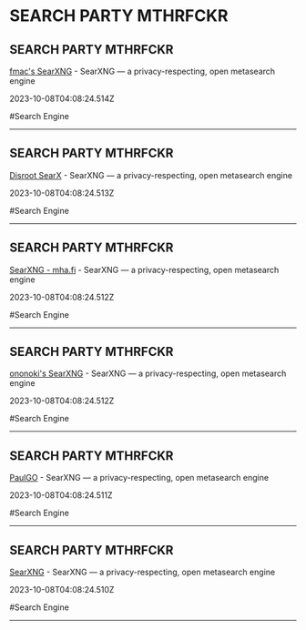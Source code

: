 # SEARCH PARTY MTHRFCKR

## SEARCH PARTY MTHRFCKR

[fmac's SearXNG](https://searx.fmac.xyz/) - SearXNG — a privacy-respecting, open metasearch engine

2023-10-08T04:08:24.514Z

#Search Engine

---

## SEARCH PARTY MTHRFCKR

[Disroot SearX](https://search.disroot.org/) - SearXNG — a privacy-respecting, open metasearch engine

2023-10-08T04:08:24.513Z

#Search Engine

---

## SEARCH PARTY MTHRFCKR

[SearXNG - mha.fi](https://searx.mha.fi/) - SearXNG — a privacy-respecting, open metasearch engine

2023-10-08T04:08:24.512Z

#Search Engine

---

## SEARCH PARTY MTHRFCKR

[ononoki's SearXNG](https://search.ononoki.org/) - SearXNG — a privacy-respecting, open metasearch engine

2023-10-08T04:08:24.512Z

#Search Engine

---

## SEARCH PARTY MTHRFCKR

[PaulGO](https://paulgo.io/) - SearXNG — a privacy-respecting, open metasearch engine

2023-10-08T04:08:24.511Z

#Search Engine

---

## SEARCH PARTY MTHRFCKR

[SearXNG](https://baresearch.org/) - SearXNG — a privacy-respecting, open metasearch engine

2023-10-08T04:08:24.510Z

#Search Engine

---
